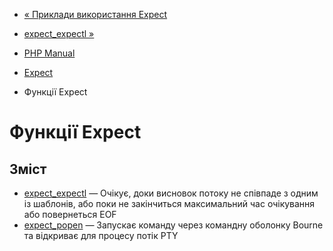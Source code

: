 - [« Приклади використання Expect](expect.examples-usage.md)
- [expect_expectl »](function.expect-expectl.md)

- [PHP Manual](index.md)
- [Expect](book.expect.md)
- Функції Expect

# Функції Expect

## Зміст

- [expect_expectl](function.expect-expectl.md) — Очікує, доки висновок
потоку не співпаде з одним із шаблонів, або поки не закінчиться
максимальний час очікування або повернеться EOF
- [expect_popen](function.expect-popen.md) — Запускає команду через
командну оболонку Bourne та відкриває для процесу потік PTY
